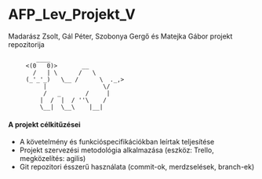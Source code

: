 # AFP_Lev_Projekt_V
Madarász Zsolt,  Gál Péter, Szobonya Gergő és Matejka Gábor projekt repozitorija

            ____
         <(0   0)>       __
           /   | \      /   \
         (_'_'_)   \__ /      \  ._,>
              |                \/
              /   _       /     |
             |  /  |  / ''\    /
             \__|  \__\    |__|


#### A projekt célkitűzései
- A követelmény és funkcióspecifikációkban leírtak teljesítése
- Projekt szervezési metodológia alkalmazása (eszköz: Trello, megközelítés: agilis)
- Git repozitori ésszerű használata (commit-ok, merdzselések, branch-ek)
